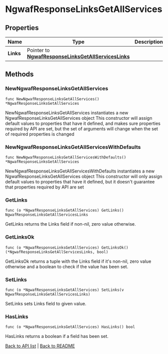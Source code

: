 # NgwafResponseLinksGetAllServices

## Properties

Name | Type | Description | Notes
------------ | ------------- | ------------- | -------------
**Links** | Pointer to [**NgwafResponseLinksGetAllServicesLinks**](NgwafResponseLinksGetAllServicesLinks.md) |  | [optional] 

## Methods

### NewNgwafResponseLinksGetAllServices

`func NewNgwafResponseLinksGetAllServices() *NgwafResponseLinksGetAllServices`

NewNgwafResponseLinksGetAllServices instantiates a new NgwafResponseLinksGetAllServices object
This constructor will assign default values to properties that have it defined,
and makes sure properties required by API are set, but the set of arguments
will change when the set of required properties is changed

### NewNgwafResponseLinksGetAllServicesWithDefaults

`func NewNgwafResponseLinksGetAllServicesWithDefaults() *NgwafResponseLinksGetAllServices`

NewNgwafResponseLinksGetAllServicesWithDefaults instantiates a new NgwafResponseLinksGetAllServices object
This constructor will only assign default values to properties that have it defined,
but it doesn't guarantee that properties required by API are set

### GetLinks

`func (o *NgwafResponseLinksGetAllServices) GetLinks() NgwafResponseLinksGetAllServicesLinks`

GetLinks returns the Links field if non-nil, zero value otherwise.

### GetLinksOk

`func (o *NgwafResponseLinksGetAllServices) GetLinksOk() (*NgwafResponseLinksGetAllServicesLinks, bool)`

GetLinksOk returns a tuple with the Links field if it's non-nil, zero value otherwise
and a boolean to check if the value has been set.

### SetLinks

`func (o *NgwafResponseLinksGetAllServices) SetLinks(v NgwafResponseLinksGetAllServicesLinks)`

SetLinks sets Links field to given value.

### HasLinks

`func (o *NgwafResponseLinksGetAllServices) HasLinks() bool`

HasLinks returns a boolean if a field has been set.


[Back to API list](../README.md#documentation-for-api-endpoints) | [Back to README](../README.md)
